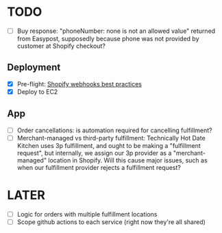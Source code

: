 # TODO

- [ ] Buy response: "phoneNumber: none is not an allowed value" returned from Easypost, supposedly because phone was not provided by customer at Shopify checkout?

## Deployment
- [x] Pre-flight: [Shopify webhooks best practices](https://shopify.dev/docs/apps/build/webhooks/best-practices)
- [x] Deploy to EC2

## App
- [ ] Order cancellations: is automation required for cancelling fulfillment?
- [ ] Merchant-managed vs third-party fulfillment: Technically Hot Date Kitchen uses 3p fulfillment, and ought to be making a "fulfillment request", but internally, we assign our 3p provider as a "merchant-managed" location in Shopify. Will this cause major issues, such as when our fulfillment provider rejects a fulfillment request?

# LATER

- [ ] Logic for orders with multiple fulfillment locations
- [ ] Scope github actions to each service (right now they're all shared)
